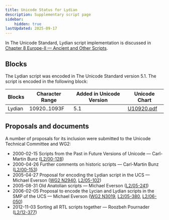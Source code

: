 ```yaml
---
title: Unicode Status for Lydian
description: Supplementary script page
sidebar:
    hidden: true
lastUpdated: 2025-09-17
---
```


In The Unicode Standard, Lydian script implementation is discussed in [Chapter 8 Europe-II — Ancient and Other Scripts](https://www.unicode.org/versions/latest/core-spec/chapter-8/#G26511).

## Blocks

The Lydian script was encoded in The Unicode Standard version 5.1. The script is encoded in the following block:

| Blocks  |  Character Range  |  Added in Unicode Version  |  Unicode Chart  |
| ------- | ----------------- | -------------------------- | --------------- |
| Lydian  |  10920..1093F  |  5.1  |  [U10920.pdf](http://www.unicode.org/charts/PDF/U10920.pdf)  |

## Proposals and documents

A number of proposals for its inclusion were submitted to the Unicode Technical Committee and WG2:
- 2000-02-15 Scripts from the Past in Future Versions of Unicode — Carl-Martin Bunz ([L2/00-128](http://www.unicode.org/cgi-bin/GetMatchingDocs.pl?L2/00-128))
- 2000-04-26 Further comments on historic scripts — Carl-Martin Bunz ([L2/00-153](http://www.unicode.org/cgi-bin/GetMatchingDocs.pl?L2/00-153))
- 2005-04-27 Proposal for encoding the Lydian script in the UCS — Michael Everson ([WG2 N2940](https://www.unicode.org/wg2/docs/n2940.pdf), [L2/05-102](http://www.unicode.org/cgi-bin/GetMatchingDocs.pl?L2/05-102))
- 2005-08-31 Old Anatolian scripts — Michael Everson ([L2/05-241](http://www.unicode.org/cgi-bin/GetMatchingDocs.pl?L2/05-241))
- 2006-02-05 Proposal to encode the Lycian and Lydian scripts in the SMP of the UCS — Michael Everson ([WG2 N3019](https://www.unicode.org/wg2/docs/n3019.pdf), [L2/05-380](http://www.unicode.org/cgi-bin/GetMatchingDocs.pl?L2/05-380), [L2/06-050](http://www.unicode.org/cgi-bin/GetMatchingDocs.pl?L2/06-050))
- 2012-11-03 Sorting all RTL scripts together — Roozbeh Pournader ([L2/12-377](http://www.unicode.org/cgi-bin/GetMatchingDocs.pl?L2/12-377))
